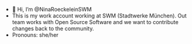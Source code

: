 - 👋 Hi, I’m @NinaRoeckeleinSWM
- This is my work account working at SWM (Stadtwerke München). Out team works with Open Source Software and we want to contribute changes back to the community.
- Pronouns: she/her

<!---
NinaRoeckeleinSWM/NinaRoeckeleinSWM is a ✨ special ✨ repository because its `README.md` (this file) appears on your GitHub profile.
You can click the Preview link to take a look at your changes.
--->
